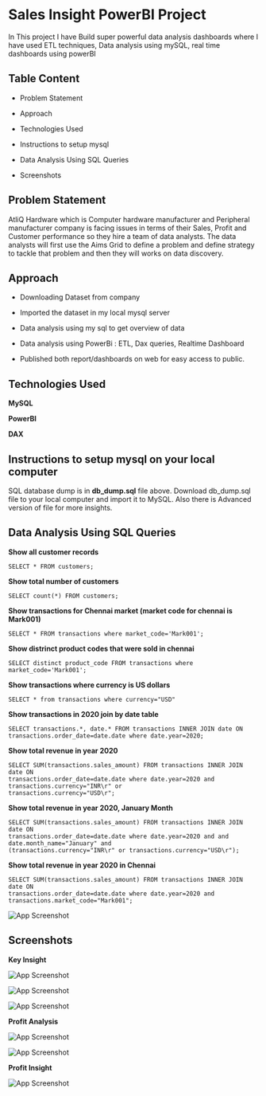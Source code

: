 
# Sales Insight PowerBI Project

In This project I have Build super powerful data analysis dashboards where I have used ETL techniques, Data analysis using mySQL, real time dashboards using powerBI
## Table Content

- Problem Statement

- Approach 

- Technologies Used

- Instructions to setup mysql 

- Data Analysis Using SQL Queries

- Screenshots

## Problem Statement
AtliQ Hardware which is Computer hardware manufacturer and Peripheral manufacturer company is facing issues in terms of their Sales, Profit and  Customer performance  so they hire a team of data analysts. The data analysts will first use the Aims Grid to define a problem and define strategy to tackle that problem and then they will works on data discovery.

## Approach

- Downloading Dataset from company

- Imported the dataset in my local mysql server

- Data analysis using my sql to get overview of data

- Data analysis using PowerBi : ETL, Dax queries, Realtime Dashboard

- Published both report/dashboards on web for easy access to public.
## Technologies Used
**MySQL**

**PowerBI**

**DAX**


## Instructions to setup mysql on your local computer

SQL database dump is in **db_dump.sql** file above. Download db_dump.sql file to your local computer and import it to MySQL. Also there is Advanced version of file for more insights.
## Data Analysis Using SQL Queries



**Show all customer records**

```
SELECT * FROM customers;

```

**Show total number of customers**

```
SELECT count(*) FROM customers;

```

**Show transactions for Chennai market (market code for chennai is Mark001)**

```
SELECT * FROM transactions where market_code='Mark001';

```

**Show distrinct product codes that were sold in chennai**

```
SELECT distinct product_code FROM transactions where market_code='Mark001';

```
**Show transactions where currency is US dollars**


```
SELECT * from transactions where currency="USD"

```

**Show transactions in 2020 join by date table**

```
SELECT transactions.*, date.* FROM transactions INNER JOIN date ON
transactions.order_date=date.date where date.year=2020;

```

**Show total revenue in year 2020**
```
SELECT SUM(transactions.sales_amount) FROM transactions INNER JOIN date ON
transactions.order_date=date.date where date.year=2020 and transactions.currency="INR\r" or
transactions.currency="USD\r";
```

**Show total revenue in year 2020, January Month**


```
SELECT SUM(transactions.sales_amount) FROM transactions INNER JOIN date ON
transactions.order_date=date.date where date.year=2020 and and date.month_name="January" and
(transactions.currency="INR\r" or transactions.currency="USD\r");
```


**Show total revenue in year 2020 in Chennai**
```
SELECT SUM(transactions.sales_amount) FROM transactions INNER JOIN date ON
transactions.order_date=date.date where date.year=2020 and transactions.market_code="Mark001";

```


![App Screenshot](https://github.com/Rohan9971/Sales_Insight_Power_BI_Project/blob/main/ScreenShots/Quries.gif?raw=true)


## Screenshots

**Key Insight**

![App Screenshot](https://github.com/Rohan9971/Sales_Insight_Power_BI_Project/blob/main/ScreenShots/keyinsight_I.gif?raw=true)


![App Screenshot](https://github.com/Rohan9971/Sales_Insight_Power_BI_Project/blob/main/ScreenShots/keyinsight_II.gif?raw=true)


![App Screenshot](https://github.com/Rohan9971/Sales_Insight_Power_BI_Project/blob/main/ScreenShots/keyinsight_III.gif?raw=true)

**Profit Analysis**

![App Screenshot](https://github.com/Rohan9971/Sales_Insight_Power_BI_Project/blob/main/ScreenShots/profitAnalysis_I.gif?raw=true)


![App Screenshot](https://github.com/Rohan9971/Sales_Insight_Power_BI_Project/blob/main/ScreenShots/ProfitAnalysis_II.gif?raw=true)

**Profit Insight**

![App Screenshot](https://github.com/Rohan9971/Sales_Insight_Power_BI_Project/blob/main/ScreenShots/profitInsight.gif?raw=true)
